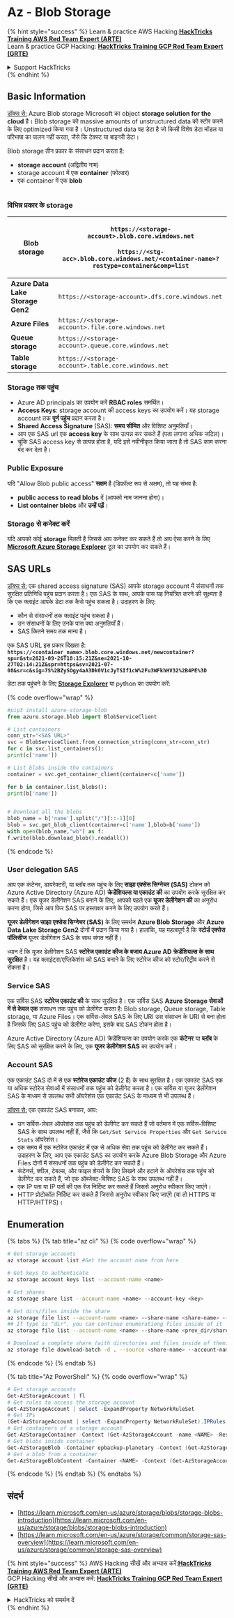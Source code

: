 # Az - Blob Storage

{% hint style="success" %}
Learn & practice AWS Hacking:<img src="/.gitbook/assets/image.png" alt="" data-size="line">[**HackTricks Training AWS Red Team Expert (ARTE)**](https://training.hacktricks.xyz/courses/arte)<img src="/.gitbook/assets/image.png" alt="" data-size="line">\
Learn & practice GCP Hacking: <img src="/.gitbook/assets/image (2).png" alt="" data-size="line">[**HackTricks Training GCP Red Team Expert (GRTE)**<img src="/.gitbook/assets/image (2).png" alt="" data-size="line">](https://training.hacktricks.xyz/courses/grte)

<details>

<summary>Support HackTricks</summary>

* Check the [**subscription plans**](https://github.com/sponsors/carlospolop)!
* **Join the** 💬 [**Discord group**](https://discord.gg/hRep4RUj7f) or the [**telegram group**](https://t.me/peass) or **follow** us on **Twitter** 🐦 [**@hacktricks\_live**](https://twitter.com/hacktricks\_live)**.**
* **Share hacking tricks by submitting PRs to the** [**HackTricks**](https://github.com/carlospolop/hacktricks) and [**HackTricks Cloud**](https://github.com/carlospolop/hacktricks-cloud) github repos.

</details>
{% endhint %}

## Basic Information

[डॉक्स से:](https://learn.microsoft.com/en-us/azure/storage/blobs/storage-blobs-overview) Azure Blob storage Microsoft का object **storage solution for the cloud** है। Blob storage को massive amounts of unstructured data को स्टोर करने के लिए optimized किया गया है। Unstructured data वह डेटा है जो किसी विशेष डेटा मॉडल या परिभाषा का पालन नहीं करता, जैसे कि टेक्स्ट या बाइनरी डेटा।

Blob storage तीन प्रकार के संसाधन प्रदान करता है:

* **storage account** (अद्वितीय नाम)
* storage account में एक **container** (फोल्डर)
* एक container में एक **blob**

<figure><img src="../../../.gitbook/assets/image (114).png" alt=""><figcaption></figcaption></figure>

### विभिन्न प्रकार के storage

| **Blob storage**                 | <p><code>https://&#x3C;storage-account>.blob.core.windows.net</code><br><br><code>https://&#x3C;stg-acc>.blob.core.windows.net/&#x3C;container-name>?restype=container&#x26;comp=list</code></p> |
| -------------------------------- | ------------------------------------------------------------------------------------------------------------------------------------------------------------------------------------------------ |
| **Azure Data Lake Storage Gen2** | `https://<storage-account>.dfs.core.windows.net`                                                                                                                                                 |
| **Azure Files**                  | `https://<storage-account>.file.core.windows.net`                                                                                                                                                |
| **Queue storage**                | `https://<storage-account>.queue.core.windows.net`                                                                                                                                               |
| **Table storage**                | `https://<storage-account>.table.core.windows.net`                                                                                                                                               |

### Storage तक पहुंच <a href="#about-blob-storage" id="about-blob-storage"></a>

* Azure AD principals का उपयोग करें **RBAC roles** समर्थित।
* **Access Keys**: storage account की access keys का उपयोग करें। यह storage account तक **पूर्ण पहुंच** प्रदान करता है।
* **Shared Access Signature** (SAS): **समय** **सीमित** और विशिष्ट अनुमतियाँ।
* आप एक SAS url एक **access key** के साथ उत्पन्न कर सकते हैं (पता लगाना अधिक जटिल)।
* चूंकि SAS access key से उत्पन्न होता है, यदि इसे नवीनीकृत किया जाता है तो SAS काम करना बंद कर देता है।

### Public Exposure

यदि "Allow Blob public access" **सक्षम** है (डिफ़ॉल्ट रूप से अक्षम), तो यह संभव है:

* **public access to read blobs** दें (आपको नाम जानना होगा)।
* **List container blobs** और **उन्हें पढ़ें**।

### Storage से कनेक्ट करें

यदि आपको कोई **storage** मिलती है जिससे आप कनेक्ट कर सकते हैं तो आप ऐसा करने के लिए [**Microsoft Azure Storage Explorer**](https://azure.microsoft.com/es-es/products/storage/storage-explorer/) टूल का उपयोग कर सकते हैं।

## SAS URLs

[डॉक्स से:](https://learn.microsoft.com/en-us/azure/storage/common/storage-sas-overview) एक shared access signature (SAS) आपके storage account में संसाधनों तक सुरक्षित प्रतिनिधि पहुंच प्रदान करता है। एक SAS के साथ, आपके पास यह नियंत्रित करने की सूक्ष्मता है कि एक क्लाइंट आपके डेटा तक कैसे पहुंच सकता है। उदाहरण के लिए:

* कौन से संसाधनों तक क्लाइंट पहुंच सकता है।
* उन संसाधनों के लिए उनके पास क्या अनुमतियाँ हैं।
* SAS कितने समय तक मान्य है।

एक SAS URL इस प्रकार दिखता है: **`https://<container_name>.blob.core.windows.net/newcontainer?sp=r&st=2021-09-26T18:15:21Z&se=2021-10-27T02:14:21Z&spr=https&sv=2021-07-08&sr=c&sig=7S%2BZySOgy4aA3Dk0V1cJyTSIf1cW%2Fu3WFkhHV32%2B4PE%3D`**

डेटा तक पहुंचने के लिए [**Storage Explorer**](https://azure.microsoft.com/en-us/features/storage-explorer/) या python का उपयोग करें:

{% code overflow="wrap" %}
```python
#pip3 install azure-storage-blob
from azure.storage.blob import BlobServiceClient

# List containers
conn_str="<SAS URL>"
svc = BlobServiceClient.from_connection_string(conn_str=conn_str)
for c in svc.list_containers():
print(c['name'])

# List blobs inside the containers
container = svc.get_container_client(container=c['name'])

for b in container.list_blobs():
print(b['name'])


# Download all the blobs
blob_name = b['name'].split("/")[::-1][0]
blob = svc.get_blob_client(container=c['name'],blob=b['name'])
with open(blob_name,"wb") as f:
f.write(blob.download_blob().readall())
```
{% endcode %}

### User delegation SAS <a href="#user-delegation-sas" id="user-delegation-sas"></a>

आप एक कंटेनर, डायरेक्टरी, या ब्लॉब तक पहुंच के लिए **साझा एक्सेस सिग्नेचर (SAS)** टोकन को Azure Active Directory (Azure AD) **क्रेडेंशियल्स या एकाउंट की** का उपयोग करके सुरक्षित कर सकते हैं। एक यूजर डेलीगेशन SAS बनाने के लिए, आपको पहले एक **यूजर डेलीगेशन की** का अनुरोध करना होगा, जिसे आप फिर SAS पर हस्ताक्षर करने के लिए उपयोग करते हैं।

**यूजर डेलीगेशन साझा एक्सेस सिग्नेचर (SAS)** के लिए समर्थन **Azure Blob Storage** और **Azure Data Lake Storage Gen2** दोनों में प्रदान किया गया है। हालांकि, यह महत्वपूर्ण है कि **स्टोर्ड एक्सेस पॉलिसीज** यूजर डेलीगेशन SAS के साथ संगत नहीं हैं।

ध्यान दें कि यूजर डेलीगेशन SAS **स्टोरेज एकाउंट कीज के बजाय Azure AD क्रेडेंशियल्स के साथ सुरक्षित** है। यह क्लाइंट्स/एप्लिकेशंस को SAS बनाने के लिए स्टोरेज कीज को स्टोर/रिट्रीव करने से रोकता है।

### Service SAS

एक सर्विस SAS **स्टोरेज एकाउंट की** के साथ सुरक्षित है। एक सर्विस SAS **Azure Storage सेवाओं में से केवल एक** संसाधन तक पहुंच को डेलीगेट करता है: Blob storage, Queue storage, Table storage, या Azure Files। एक सर्विस-लेवल SAS के लिए URI उस संसाधन के URI से बना होता है जिसके लिए SAS पहुंच को डेलीगेट करेगा, इसके बाद SAS टोकन होता है।

Azure Active Directory (Azure AD) क्रेडेंशियल्स का उपयोग करके एक **कंटेनर** या **ब्लॉब** के लिए SAS को सुरक्षित करने के लिए, एक **यूजर डेलीगेशन SAS** का उपयोग करें।

### Account SAS

एक एकाउंट SAS दो में से एक **स्टोरेज एकाउंट कीज** (2 हैं) के साथ सुरक्षित है। एक एकाउंट SAS एक या अधिक स्टोरेज सेवाओं में संसाधनों तक पहुंच को डेलीगेट करता है। एक सर्विस या यूजर डेलीगेशन SAS के माध्यम से उपलब्ध सभी ऑपरेशंस एक एकाउंट SAS के माध्यम से भी उपलब्ध हैं।

[डॉक्स से:](https://learn.microsoft.com/en-us/rest/api/storageservices/create-account-sas) एक एकाउंट SAS बनाकर, आप:

* उन सर्विस-लेवल ऑपरेशंस तक पहुंच को डेलीगेट कर सकते हैं जो वर्तमान में एक सर्विस-विशिष्ट SAS के साथ उपलब्ध नहीं हैं, जैसे कि `Get/Set Service Properties` और `Get Service Stats` ऑपरेशंस।
* एक समय में एक स्टोरेज एकाउंट में एक से अधिक सेवा तक पहुंच को डेलीगेट कर सकते हैं। उदाहरण के लिए, आप एक एकाउंट SAS का उपयोग करके Azure Blob Storage और Azure Files दोनों में संसाधनों तक पहुंच को डेलीगेट कर सकते हैं।
* कंटेनर्स, क्वीज़, टेबल्स, और फाइल शेयरों के लिए लिखने और हटाने के ऑपरेशंस तक पहुंच को डेलीगेट कर सकते हैं, जो एक ऑब्जेक्ट-विशिष्ट SAS के साथ उपलब्ध नहीं हैं।
* एक IP पता या IP पतों की एक रेंज निर्दिष्ट कर सकते हैं जिससे अनुरोध स्वीकार किए जाएंगे।
* HTTP प्रोटोकॉल निर्दिष्ट कर सकते हैं जिससे अनुरोध स्वीकार किए जाएंगे (या तो HTTPS या HTTP/HTTPS)।

## Enumeration

{% tabs %}
{% tab title="az cli" %}
{% code overflow="wrap" %}
```bash
# Get storage accounts
az storage account list #Get the account name from here

# Get keys to authenticate
az storage account keys list --account-name <name>

# Get shares
az storage share list --account-name <name> --account-key <key>

# Get dirs/files inside the share
az storage file list --account-name <name> --share-name <share-name> --account-key <key>
## If type is "dir", you can continue enumerationg files inside of it
az storage file list --account-name <name> --share-name <prev_dir/share-name> --account-key <key>

# Download a complete share (with directories and files inside of them)
az storage file download-batch -d . --source <share-name> --account-name <name> --account-key <key>
```
{% endcode %}
{% endtab %}

{% tab title="Az PowerShell" %}
{% code overflow="wrap" %}
```powershell
# Get storage accounts
Get-AzStorageAccount | fl
# Get rules to access the storage account
Get-AzStorageAccount | select -ExpandProperty NetworkRuleSet
# Get IPs
(Get-AzStorageAccount | select -ExpandProperty NetworkRuleSet).IPRules
# Get containers of a storage account
Get-AzStorageContainer -Context (Get-AzStorageAccount -name <NAME> -ResourceGroupName <NAME>).context
# Get blobs inside container
Get-AzStorageBlob -Container epbackup-planetary -Context (Get-AzStorageAccount -name <name> -ResourceGroupName <name>).context
# Get a blob from a container
Get-AzStorageBlobContent -Container <NAME> -Context (Get-AzStorageAccount -name <NAME> -ResourceGroupName <NAME>).context -Blob <blob_name> -Destination .\Desktop\filename.txt
```
{% endcode %}
{% endtab %}
{% endtabs %}

## संदर्भ

* [https://learn.microsoft.com/en-us/azure/storage/blobs/storage-blobs-introduction](https://learn.microsoft.com/en-us/azure/storage/blobs/storage-blobs-introduction)
* [https://learn.microsoft.com/en-us/azure/storage/common/storage-sas-overview](https://learn.microsoft.com/en-us/azure/storage/common/storage-sas-overview)

{% hint style="success" %}
AWS Hacking सीखें और अभ्यास करें:<img src="/.gitbook/assets/image.png" alt="" data-size="line">[**HackTricks Training AWS Red Team Expert (ARTE)**](https://training.hacktricks.xyz/courses/arte)<img src="/.gitbook/assets/image.png" alt="" data-size="line">\
GCP Hacking सीखें और अभ्यास करें: <img src="/.gitbook/assets/image (2).png" alt="" data-size="line">[**HackTricks Training GCP Red Team Expert (GRTE)**<img src="/.gitbook/assets/image (2).png" alt="" data-size="line">](https://training.hacktricks.xyz/courses/grte)

<details>

<summary>HackTricks को समर्थन दें</summary>

* [**सदस्यता योजनाओं**](https://github.com/sponsors/carlospolop) की जाँच करें!
* **💬 [**Discord समूह**](https://discord.gg/hRep4RUj7f) या [**telegram समूह**](https://t.me/peass) में शामिल हों या हमें **Twitter** 🐦 पर **फॉलो** करें [**@hacktricks\_live**](https://twitter.com/hacktricks\_live)**.**
* **PRs सबमिट करके हैकिंग ट्रिक्स साझा करें** [**HackTricks**](https://github.com/carlospolop/hacktricks) और [**HackTricks Cloud**](https://github.com/carlospolop/hacktricks-cloud) github repos में।

</details>
{% endhint %}
